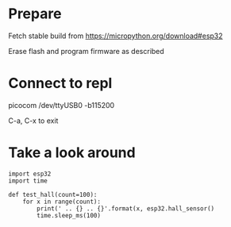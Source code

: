 # Prepare

Fetch stable build from https://micropython.org/download#esp32

Erase flash and program firmware as described

# Connect to repl

picocom /dev/ttyUSB0 -b115200

C-a, C-x to exit

# Take a look around

```
import esp32
import time

def test_hall(count=100):
    for x in range(count):
        print(' .. {} .. {}'.format(x, esp32.hall_sensor()
        time.sleep_ms(100)
```

